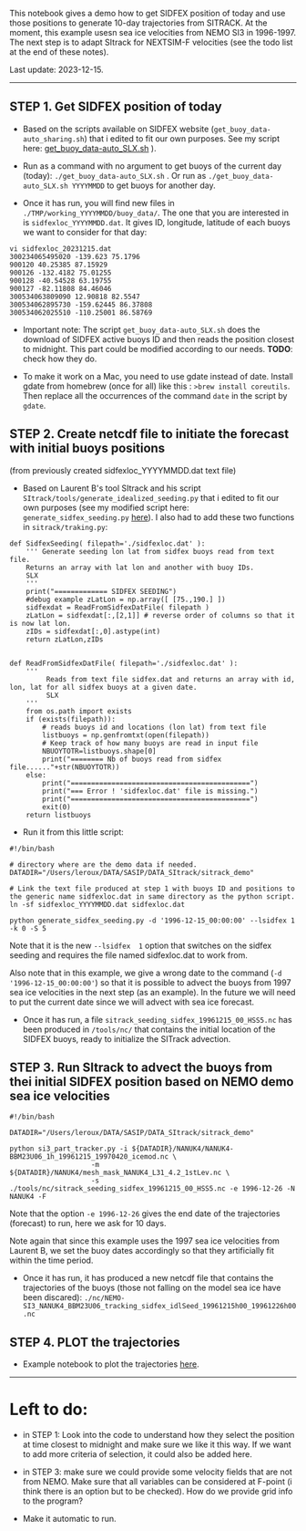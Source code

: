 This notebook gives a demo how to get SIDFEX position of today and use those positions to generate 10-day trajectories from SITRACK. At the moment, this example usesn sea ice velocities from NEMO SI3 in 1996-1997. The next step is to adapt SItrack for NEXTSIM-F velocities (see the todo list at the end of these notes).

Last update: 2023-12-15.

---

## STEP 1. Get SIDFEX position of today

* Based on the scripts available on SIDFEX website (`get_buoy_data-auto_sharing.sh`) that i edited to fit our own purposes. See my script here: [get_buoy_data-auto_SLX.sh](https://github.com/stephanieleroux/4Maren/blob/main/NOTEBOOKS/get_buoy_data-auto_SLX.sh) ).
  
* Run as a command with no argument to get buoys of the current day (today): `./get_buoy_data-auto_SLX.sh` . Or run as `./get_buoy_data-auto_SLX.sh YYYYMMDD` to get buoys for another day.

* Once it has run, you will find new files in `./TMP/working_YYYYMMDD/buoy_data/`. The one that you are interested in is `sidfexloc_YYYYMMDD.dat`. It gives ID, longitude, latitude of each buoys we want to consider for that day:
```
vi sidfexloc_20231215.dat
300234065495020 -139.623 75.1796
900120 40.25385 87.15929
900126 -132.4182 75.01255
900128 -40.54528 63.19755
900127 -82.11808 84.46046
300534063809090 12.90818 82.5547
300534062895730 -159.62445 86.37808
300534062025510 -110.25001 86.58769
```

* Important note: The script `get_buoy_data-auto_SLX.sh` does the download of SIDFEX active buoys ID  and then reads the position closest to midnight. This part could be modified according to our needs. __TODO__: check how they do.

* To make it work on a Mac, you need to use gdate instead of date. Install gdate from homebrew (once for all) like this : `>brew install coreutils`. Then replace all the occurrences of the command `date` in the script by `gdate`.

## STEP 2. Create netcdf file to initiate the forecast with initial buoys positions 
(from previously created sidfexloc_YYYYMMDD.dat text file)

* Based on Laurent B's tool SItrack and his script `SItrack/tools/generate_idealized_seeding.py` that i edited to fit our own purposes (see my modified script here: `generate_sidfex_seeding.py` [here](https://github.com/stephanieleroux/4Maren/blob/main/NOTEBOOKS/generate_sidfex_seeding.py)). I also had to add these two functions in `sitrack/traking.py`:
```
def SidfexSeeding( filepath='./sidfexloc.dat' ):
    ''' Generate seeding lon lat from sidfex buoys read from text file.
    Returns an array with lat lon and another with buoy IDs.
    SLX
    '''
    print("============= SIDFEX SEEDING")
    #debug example zLatLon = np.array([ [75.,190.] ])
    sidfexdat = ReadFromSidfexDatFile( filepath )
    zLatLon = sidfexdat[:,[2,1]] # reverse order of columns so that it is now lat lon.
    zIDs = sidfexdat[:,0].astype(int)
    return zLatLon,zIDs
          
         
def ReadFromSidfexDatFile( filepath='./sidfexloc.dat' ):
    '''
         Reads from text file sidfex.dat and returns an array with id, lon, lat for all sidfex buoys at a given date.
         SLX
    '''
    from os.path import exists
    if (exists(filepath)):
        # reads buoys id and locations (lon lat) from text file
        listbuoys = np.genfromtxt(open(filepath))
        # Keep track of how many buoys are read in input file
        NBUOYTOTR=listbuoys.shape[0]
        print("======== Nb of buoys read from sidfex file......"+str(NBUOYTOTR))
    else:
        print("============================================")
        print("=== Error ! 'sidfexloc.dat' file is missing.")
        print("============================================")
        exit(0)
    return listbuoys
```
* Run it from  this little script:
```
#!/bin/bash

# directory where are the demo data if needed.
DATADIR="/Users/leroux/DATA/SASIP/DATA_SItrack/sitrack_demo"

# Link the text file produced at step 1 with buoys ID and positions to the generic name sidfexloc.dat in same directory as the python script.
ln -sf sidfexloc_YYYYMMDD.dat sidfexloc.dat 

python generate_sidfex_seeding.py -d '1996-12-15_00:00:00' --lsidfex 1  -k 0 -S 5 
```
Note that it is the new `--lsidfex  1` option that switches on the sidfex seeding and  requires the file named sidfexloc.dat to work from. 

Also note that in this example, we give a wrong date to the command (`-d '1996-12-15_00:00:00'`) so that it is possible to advect the buoys from 1997 sea ice velocities in the next step (as an example). In the future we will need to put the current date since we will advect with sea ice forecast.

* Once it has run, a file `sitrack_seeding_sidfex_19961215_00_HSS5.nc` has been produced in `/tools/nc/` that contains the initial location of the SIDFEX buoys, ready to initialize the SITrack advection.

## STEP 3. Run SItrack to advect the buoys from thei initial SIDFEX position based on NEMO demo sea ice velocities
```
#!/bin/bash

DATADIR="/Users/leroux/DATA/SASIP/DATA_SItrack/sitrack_demo"

python si3_part_tracker.py -i ${DATADIR}/NANUK4/NANUK4-BBM23U06_1h_19961215_19970420_icemod.nc \
                    -m ${DATADIR}/NANUK4/mesh_mask_NANUK4_L31_4.2_1stLev.nc \
                    -s ./tools/nc/sitrack_seeding_sidfex_19961215_00_HSS5.nc -e 1996-12-26 -N NANUK4 -F
```
Note that the option `-e 1996-12-26` gives the end date of the trajectories (forecast) to run, here we ask for 10 days.

Note again that since this example uses the 1997 sea ice velocities from Laurent B, we set the buoy dates accordingly so that they artificially fit within the time period.

* Once it has run, it has produced a new netcdf file that contains the trajectories of the buoys (those not falling on the model sea ice have been discared): `./nc/NEMO-SI3_NANUK4_BBM23U06_tracking_sidfex_idlSeed_19961215h00_19961226h00.nc`

## STEP 4. PLOT the trajectories
* Example notebook to plot the trajectories [here](https://github.com/stephanieleroux/4Maren/blob/main/NOTEBOOKS/2023-12-15_demo-SIDFEX-SITRAXCK.ipynb).

---
# Left to do:

* in STEP 1: Look into the code to understand how they select the position at time closest to midnight and make sure we like it this way. If we want to add more criteria of selection, it could also be added here.

* in STEP 3: make sure we could provide some velocity fields that are not from NEMO. Make sure that all variables can be considered  at F-point (i think there is an option but to be checked). How do we provide grid info to the program?

* Make it automatic to run.



